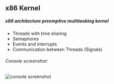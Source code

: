 ## x86 Kernel
##### x86 architecture preemptive multitasking kernel 
- Threads with time sharing
- Semaphores 
- Events and interrupts
- Communication between Threads (Signals)
###### Console screenshot:
![console screenshot](https://i.imgur.com/tad8tk6.png)
